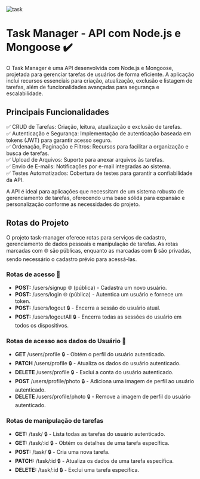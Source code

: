 ![task](https://github.com/user-attachments/assets/2f5fa733-2a69-44a4-b86d-33e43122b6a6)

# Task Manager - API com Node.js e Mongoose ✔️

<!-- ![Static Badge](https://img.shields.io/badge/click-blue%20%20aqui-red) -->
<!--
![Static Badge](https://img.shields.io/badge/click-blue__oi-red) -->

O Task Manager é uma API desenvolvida com Node.js e Mongoose, projetada para gerenciar tarefas de usuários de forma eficiente. A aplicação inclui recursos essenciais para criação, atualização, exclusão e listagem de tarefas, além de funcionalidades avançadas para segurança e escalabilidade.

## Principais Funcionalidades

✅ CRUD de Tarefas: Criação, leitura, atualização e exclusão de tarefas.  
✅ Autenticação e Segurança: Implementação de autenticação baseada em tokens (JWT) para garantir acesso seguro.  
✅ Ordenação, Paginação e Filtros: Recursos para facilitar a organização e busca de tarefas.  
✅ Upload de Arquivos: Suporte para anexar arquivos às tarefas.  
✅ Envio de E-mails: Notificações por e-mail integradas ao sistema.  
✅ Testes Automatizados: Cobertura de testes para garantir a confiabilidade da API.

A API é ideal para aplicações que necessitam de um sistema robusto de gerenciamento de tarefas, oferecendo uma base sólida para expansão e personalização conforme as necessidades do projeto.

## Rotas do Projeto

O projeto task-manager oferece rotas para serviços de cadastro, gerenciamento de dados pessoais e manipulação de tarefas. As rotas marcadas com 🌐 são públicas, enquanto as marcadas com 🔒 são privadas, sendo necessário o cadastro prévio para acessá-las.

### Rotas de acesso 🚀

- **POST:** /users/signup 🌐 (pública) - Cadastra um novo usuário.
- **POST:** /users/login 🌐 (pública) - Autentica um usuário e fornece um token.
- **POST:** /users/logout 🔒 - Encerra a sessão do usuário atual.
- **POST:** /users/logoutAll 🔒 - Encerra todas as sessões do usuário em todos os dispositivos.

### Rotas de acesso aos dados do Usuário 👤

- **GET** /users/profile 🔒 - Obtém o perfil do usuário autenticado.
- **PATCH** /users/profile 🔒 - Atualiza os dados do usuário autenticado.
- **DELETE** /users/profile 🔒 - Exclui a conta do usuário autenticado.
- **POST** /users/profile/photo 🔒 - Adiciona uma imagem de perfil ao usuário autenticado.
- **DELETE** /users/profile/photo 🔒 - Remove a imagem de perfil do usuário autenticado.

### Rotas de manipulação de tarefas

- **GET:** /task/ 🔒 - Lista todas as tarefas do usuário autenticado.
- **GET:** /task/:id 🔒 - Obtém os detalhes de uma tarefa específica.
- **POST:** /task/ 🔒 - Cria uma nova tarefa.
- **PATCH:** /task/:id 🔒 - Atualiza os dados de uma tarefa específica.
- **DELETE:** /task/:id 🔒 - Exclui uma tarefa específica.
